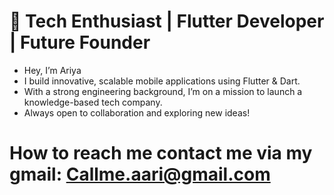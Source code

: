 # 🚀 Tech Enthusiast | Flutter Developer | Future Founder
- Hey, I’m Ariya 
- I build innovative, scalable mobile applications using Flutter & Dart.
- With a strong engineering background, I’m on a mission to launch a knowledge-based tech company.
- Always open to collaboration and exploring new ideas!
#   How to reach me contact me via my gmail: Callme.aari@gmail.com


<!---
CallmeAri/CallmeAri is a  special  repository because its `README.md` (this file) appears on your GitHub profile.
You can click the Preview link to take a look at your changes.
--->
